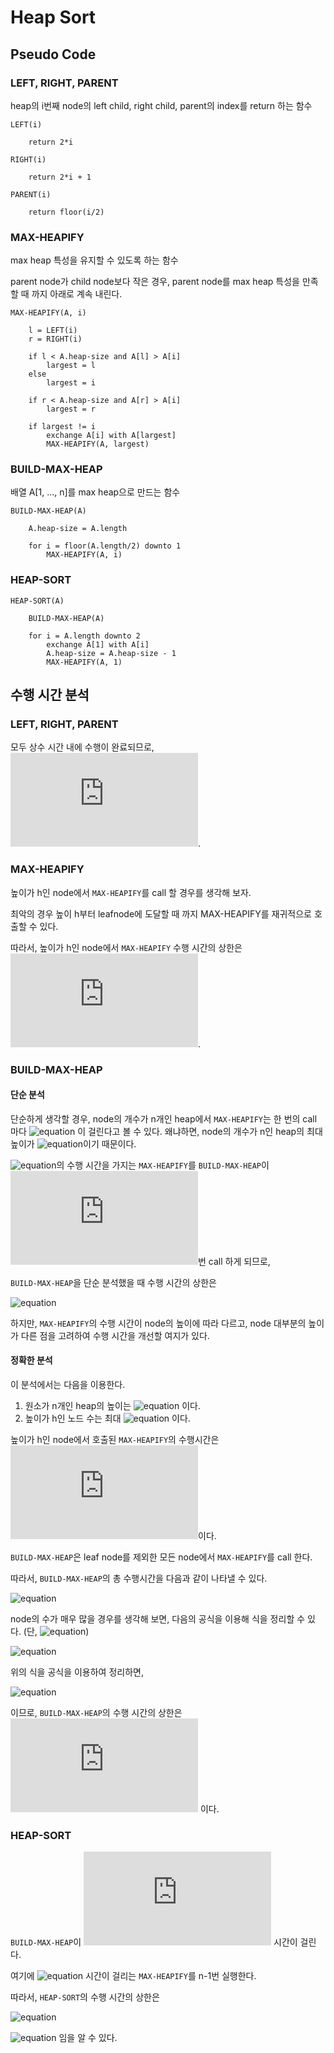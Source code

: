 # Heap Sort

## Pseudo Code

### LEFT, RIGHT, PARENT

heap의 i번째 node의 left child, right child, parent의 index를 return 하는 함수

```
LEFT(i)

    return 2*i
```

```
RIGHT(i)

    return 2*i + 1
```

```
PARENT(i)

    return floor(i/2)
```

### MAX-HEAPIFY

max heap 특성을 유지할 수 있도록 하는 함수

parent node가 child node보다 작은 경우, parent node를 max heap 특성을 만족할 때 까지 아래로 계속 내린다.

```
MAX-HEAPIFY(A, i)

    l = LEFT(i)
    r = RIGHT(i)

    if l < A.heap-size and A[l] > A[i]
        largest = l
    else
        largest = i

    if r < A.heap-size and A[r] > A[i]
        largest = r

    if largest != i
        exchange A[i] with A[largest]
        MAX-HEAPIFY(A, largest)
```

### BUILD-MAX-HEAP

배열 A[1, ..., n]를 max heap으로 만드는 함수

```
BUILD-MAX-HEAP(A)

    A.heap-size = A.length

    for i = floor(A.length/2) downto 1
        MAX-HEAPIFY(A, i)
```

### HEAP-SORT

```
HEAP-SORT(A)

    BUILD-MAX-HEAP(A)

    for i = A.length downto 2
        exchange A[1] with A[i]
        A.heap-size = A.heap-size - 1
        MAX-HEAPIFY(A, 1)
```

## 수행 시간 분석

### LEFT, RIGHT, PARENT

모두 상수 시간 내에 수행이 완료되므로, ![equation](https://latex.codecogs.com/svg.latex?O(1)).

### MAX-HEAPIFY

높이가 h인 node에서 `MAX-HEAPIFY`를 call 할 경우를 생각해 보자.

최악의 경우 높이 h부터 leafnode에 도달할 때 까지 MAX-HEAPIFY를 재귀적으로 호출할 수 있다.

따라서, 높이가 h인 node에서 `MAX-HEAPIFY` 수행 시간의 상한은 ![equation](https://latex.codecogs.com/svg.latex?O(h)).

### BUILD-MAX-HEAP

#### 단순 분석

단순하게 생각할 경우, node의 개수가 n개인 heap에서 `MAX-HEAPIFY`는 한 번의 call 마다 ![equation](https://latex.codecogs.com/svg.latex?O(\log{n})) 이 걸린다고 볼 수 있다. 왜냐하면, node의 개수가 n인 heap의 최대 높이가 ![equation](https://latex.codecogs.com/svg.latex?O(\log{n}))이기 때문이다.

![equation](https://latex.codecogs.com/svg.latex?O(\log{n}))의 수행 시간을 가지는 `MAX-HEAPIFY`를 `BUILD-MAX-HEAP`이 ![equation](https://latex.codecogs.com/svg.latex?O(n))번 call 하게 되므로, 

`BUILD-MAX-HEAP`을 단순 분석했을 때 수행 시간의 상한은

![equation](https://latex.codecogs.com/svg.latex?O(\log{n})\times&space;O(n)&space;=&space;O(n\log{n}))

하지만, `MAX-HEAPIFY`의 수행 시간이 node의 높이에 따라 다르고, node 대부분의 높이가 다른 점을 고려하여 수행 시간을 개선할 여지가 있다.

#### 정확한 분석

이 분석에서는 다음을 이용한다.

1. 원소가 n개인 heap의 높이는 ![equation](https://latex.codecogs.com/svg.latex?\left&space;\lfloor&space;\log{n}&space;\right&space;\rfloor) 이다.
2. 높이가 h인 노드 수는 최대 ![equation](https://latex.codecogs.com/svg.latex?\left&space;\lceil&space;\frac{n}{2^{h&plus;1}}&space;\right&space;\rceil) 이다.

높이가 h인 node에서 호출된 `MAX-HEAPIFY`의 수행시간은 ![equation](https://latex.codecogs.com/svg.latex?O(h))이다. 

`BUILD-MAX-HEAP`은 leaf node를 제외한 모든 node에서 `MAX-HEAPIFY`를 call 한다.

따라서, `BUILD-MAX-HEAP`의 총 수행시간을 다음과 같이 나타낼 수 있다.

![equation](https://latex.codecogs.com/svg.latex?\sum_{h=0}^{\left&space;\lfloor&space;\log{n}&space;\right&space;\rfloor}\left&space;\lfloor&space;\frac{n}{2^{h&plus;1}}&space;\right&space;\rfloor&space;O(h)&space;=&space;O(n\sum_{h=0}^{\left&space;\lfloor&space;\log{n}&space;\right&space;\rfloor}\frac{h}{2^{h}}))

node의 수가 매우 많을 경우를 생각해 보면, 다음의 공식을 이용해 식을 정리할 수 있다. (단, ![equation](https://latex.codecogs.com/svg.latex?\left&space;|&space;x&space;\right&space;|&space;<&space;1))

![equation](https://latex.codecogs.com/svg.latex?\sum_{k=0}^{\infty&space;}kx^{k}=\frac{x}{(1-x)^2})

위의 식을 공식을 이용하여 정리하면,

![equation](https://latex.codecogs.com/svg.latex?O(n\sum_{h=0}^{\left&space;\lfloor&space;\log{n}&space;\right&space;\rfloor}\frac{h}{2^{h}})=O(n\sum_{h=0}^{\infty}\frac{h}{2^h})=O(2n)=O(n))

이므로, `BUILD-MAX-HEAP`의 수행 시간의 상한은 ![equation](https://latex.codecogs.com/svg.latex?O(n)) 이다.

### HEAP-SORT

`BUILD-MAX-HEAP`이 ![equation](https://latex.codecogs.com/svg.latex?O(n)) 시간이 걸린다.

여기에 ![equation](https://latex.codecogs.com/svg.latex?O(\log{n})) 시간이 걸리는 `MAX-HEAPIFY`를 n-1번 실행한다.

따라서, `HEAP-SORT`의 수행 시간의 상한은

![equation](https://latex.codecogs.com/svg.latex?O(n)&plus;O(\log{n})\times&space;(n-1)=O(n\log{n}))

![equation](https://latex.codecogs.com/svg.latex?O(n\log{n})) 임을 알 수 있다.